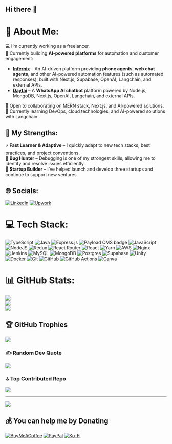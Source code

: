 ## Hi there 👋

# 💫 About Me:
💻 I’m currently working as a freelancer. <br>
🚀 Currently building **AI-powered platforms** for automation and customer engagement:  
   - [**Infernix**](https://infernix.ai/) – An AI-driven platform providing **phone agents**, **web chat agents**, and other AI-powered automation features (such as automated responses), built with Next.js, Supabase, OpenAI, Langchain, and external APIs.<br>
   - [**Dayfai**](https://dayfai.com/) – A **WhatsApp AI chatbot** platform powered by Node.js, MongoDB, Next.js, OpenAI, Langchain, and external APIs.<br>

🤝 Open to collaborating on MERN stack, Next.js, and AI-powered solutions.<br>
🌱 Currently learning DevOps, cloud technologies, and AI-powered solutions with Langchain.<br>


## 🚀 My Strengths:
⚡ **Fast Learner & Adaptive** – I quickly adapt to new tech stacks, best practices, and project conventions.<br>
🐞 **Bug Hunter** – Debugging is one of my strongest skills, allowing me to identify and resolve issues efficiently.<br>
🏢 **Startup Builder** – I’ve helped launch and develop three startups and continue to support new ventures.<br>

## 🌐 Socials:
[![LinkedIn](https://img.shields.io/badge/LinkedIn-%230077B5.svg?logo=linkedin&logoColor=white)](www.linkedin.com/in/malek-elkssas-003846227) 
[![Upwork](https://img.shields.io/badge/Upwork-%2300A600.svg?logo=upwork&logoColor=white)](https://www.upwork.com/freelancers/~015acda9682670c3cc?mp_source=share)  

# 💻 Tech Stack:
![TypeScript](https://img.shields.io/badge/typescript-%23007ACC.svg?style=for-the-badge&logo=typescript&logoColor=white) 
![Java](https://img.shields.io/badge/java-%23ED8B00.svg?style=for-the-badge&logo=openjdk&logoColor=white) 
![Express.js](https://img.shields.io/badge/Express.js-404D59?style=for-the-badge) 
![Payload CMS badge](https://img.shields.io/badge/Payload_CMS-%23656466?style=for-the-badge&logo=Paypal&logoColor=white) 
![JavaScript](https://img.shields.io/badge/javascript-%23323330.svg?style=for-the-badge&logo=javascript&logoColor=%23F7DF1E) 
![NodeJS](https://img.shields.io/badge/node.js-6DA55F?style=for-the-badge&logo=node.js&logoColor=white) 
![Redux](https://img.shields.io/badge/redux-%23593d88.svg?style=for-the-badge&logo=redux&logoColor=white) 
![React Router](https://img.shields.io/badge/React_Router-CA4245?style=for-the-badge&logo=react-router&logoColor=white) 
![React](https://img.shields.io/badge/react-%2320232a.svg?style=for-the-badge&logo=react&logoColor=%2361DAFB) 
![Yarn](https://img.shields.io/badge/yarn-%232C8EBB.svg?style=for-the-badge&logo=yarn&logoColor=white) 
![AWS](https://img.shields.io/badge/AWS-%23FF9900.svg?style=for-the-badge&logo=amazon-aws&logoColor=white) 
![Nginx](https://img.shields.io/badge/nginx-%23009639.svg?style=for-the-badge&logo=nginx&logoColor=white) 
![Jenkins](https://img.shields.io/badge/jenkins-%232C5263.svg?style=for-the-badge&logo=jenkins&logoColor=white) 
![MySQL](https://img.shields.io/badge/mysql-4479A1.svg?style=for-the-badge&logo=mysql&logoColor=white) 
![MongoDB](https://img.shields.io/badge/MongoDB-%234ea94b.svg?style=for-the-badge&logo=mongodb&logoColor=white) 
![Postgres](https://img.shields.io/badge/postgres-%23316192.svg?style=for-the-badge&logo=postgresql&logoColor=white) 
![Supabase](https://img.shields.io/badge/Supabase-3ECF8E?style=for-the-badge&logo=supabase&logoColor=white) 
![Unity](https://img.shields.io/badge/unity-%23000000.svg?style=for-the-badge&logo=unity&logoColor=white) 
![Docker](https://img.shields.io/badge/docker-%230db7ed.svg?style=for-the-badge&logo=docker&logoColor=white) 
![Git](https://img.shields.io/badge/git-%23F05033.svg?style=for-the-badge&logo=git&logoColor=white) 
![GitHub](https://img.shields.io/badge/github-%23121011.svg?style=for-the-badge&logo=github&logoColor=white) 
![GitHub Actions](https://img.shields.io/badge/github%20actions-%232671E5.svg?style=for-the-badge&logo=githubactions&logoColor=white) 
![Canva](https://img.shields.io/badge/Canva-%2300C4CC.svg?style=for-the-badge&logo=Canva&logoColor=white)
# 📊 GitHub Stats:
![](https://github-readme-stats.vercel.app/api?username=malekelkssas&theme=dark&hide_border=false&include_all_commits=true&count_private=true)<br/>
![](https://github-readme-streak-stats.herokuapp.com/?user=malekelkssas&theme=dark&hide_border=false)<br/>
![](https://github-readme-stats.vercel.app/api/top-langs/?username=malekelkssas&theme=dark&hide_border=false&include_all_commits=true&count_private=true&layout=compact)

## 🏆 GitHub Trophies
![](https://github-profile-trophy.vercel.app/?username=malekelkssas&theme=radical&no-frame=false&no-bg=false&margin-w=4)

### ✍️ Random Dev Quote
![](https://quotes-github-readme.vercel.app/api?type=horizontal&theme=radical)

### 🔝 Top Contributed Repo
![](https://github-contributor-stats.vercel.app/api?username=malekelkssas&limit=5&theme=dark&combine_all_yearly_contributions=true)

---
[![](https://visitcount.itsvg.in/api?id=malekelkssas&icon=5&color=4)](https://visitcount.itsvg.in)

  ## 💰 You can help me by Donating
  [![BuyMeACoffee](https://img.shields.io/badge/Buy%20Me%20a%20Coffee-ffdd00?style=for-the-badge&logo=buy-me-a-coffee&logoColor=black)](https://buymeacoffee.com/malek.elkssas) [![PayPal](https://img.shields.io/badge/PayPal-00457C?style=for-the-badge&logo=paypal&logoColor=white)](https://paypal.me/MalekElkssas) [![Ko-Fi](https://img.shields.io/badge/Ko--fi-F16061?style=for-the-badge&logo=ko-fi&logoColor=white)](https://ko-fi.com/malekelkssas) 

  
<!-- Proudly created with GPRM ( https://gprm.itsvg.in ) -->
